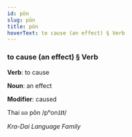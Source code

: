 ```yaml
---
id: pön
slug: pön
title: pön
hoverText: to cause (an effect) § Verb
---
```


### to cause (an effect) § Verb

**Verb**: to cause

**Noun**: an effect

**Modifier**: caused

Thai ผล pǒn /pʰon˩˩˦/

*Kra-Dai Language Family*
